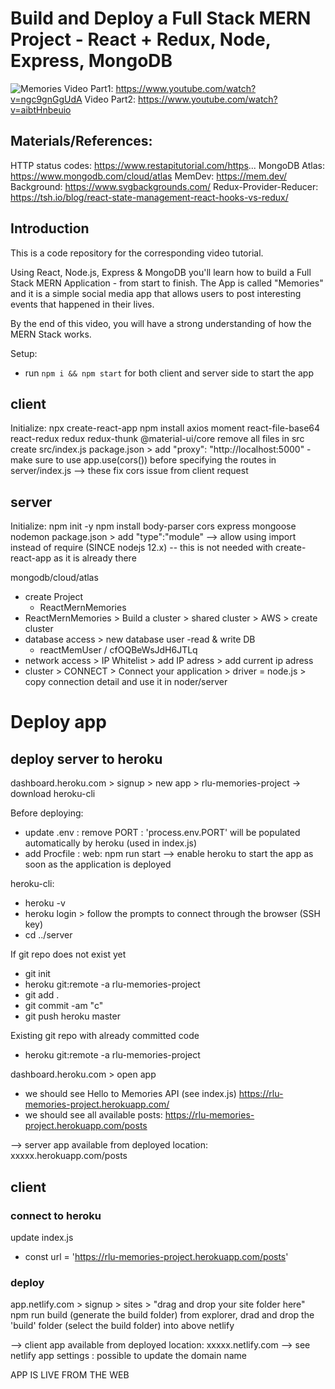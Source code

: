 # Build and Deploy a Full Stack MERN Project - React + Redux, Node, Express, MongoDB

![Memories](https://i.ibb.co/Z8Y0CJv/Screenshot-2020-10-30-at-11-10-04.png)
Video Part1: https://www.youtube.com/watch?v=ngc9gnGgUdA
Video Part2: https://www.youtube.com/watch?v=aibtHnbeuio

## Materials/References:
HTTP status codes: https://www.restapitutorial.com/https...
MongoDB Atlas: https://www.mongodb.com/cloud/atlas
MemDev: https://mem.dev/
Background: https://www.svgbackgrounds.com/
Redux-Provider-Reducer: https://tsh.io/blog/react-state-management-react-hooks-vs-redux/

## Introduction
This is a code repository for the corresponding video tutorial. 

Using React, Node.js, Express & MongoDB you'll learn how to build a Full Stack MERN Application - from start to finish. The App is called "Memories" and it is a simple social media app that allows users to post interesting events that happened in their lives.

By the end of this video, you will have a strong understanding of how the MERN Stack works.

Setup:
- run ```npm i && npm start``` for both client and server side to start the app

## client

Initialize:
npx create-react-app
npm install axios moment react-file-base64 react-redux redux redux-thunk @material-ui/core
remove all files in src
create src/index.js
package.json > add "proxy": "http://localhost:5000" - make sure to use app.use(cors()) before specifying the routes in server/index.js  --> these fix cors issue from client request

## server

Initialize:
npm init -y
npm install body-parser cors express mongoose nodemon
package.json > add "type":"module" --> allow using import instead of require  (SINCE nodejs 12.x) -- this is not needed with create-react-app as it is already there

mongodb/cloud/atlas
- create Project
  - ReactMernMemories
- ReactMernMemories > Build a cluster > shared cluster > AWS > create cluster
- database access > new database user  -read & write DB
    - reactMemUser / cfOQBeWsJdH6JTLq
- network access > IP Whitelist > add IP adress > add current ip adress
- cluster > CONNECT > Connect your application > driver = node.js > copy connection detail and use it in noder/server

# Deploy app

## deploy server to heroku

dashboard.heroku.com > signup > new app > rlu-memories-project
-> download heroku-cli

Before deploying:
- update .env : remove PORT : 'process.env.PORT' will be populated automatically by heroku (used in index.js)
- add Procfile : 
  web: npm run start
  --> enable heroku to start the app as soon as the application is deployed

heroku-cli:
- heroku -v
- heroku login > follow the prompts to connect through the browser (SSH key)
- cd ../server

If git repo does not exist yet
- git init
- heroku git:remote -a rlu-memories-project
- git add .
- git commit -am "c"
- git push heroku master

Existing git repo with already committed code
- heroku git:remote -a rlu-memories-project

dashboard.heroku.com > open app
- we should see Hello to Memories API (see index.js)
https://rlu-memories-project.herokuapp.com/
- we should see all available posts:
https://rlu-memories-project.herokuapp.com/posts


--> server app available from deployed location: xxxxx.herokuapp.com/posts

## client

### connect to heroku
update index.js
- const url = 'https://rlu-memories-project.herokuapp.com/posts'

### deploy

app.netlify.com > signup > sites > "drag and drop your site folder here"
npm run build  (generate the build folder)
from explorer, drad and drop the 'build' folder (select the build folder) into above netlify

--> client app available from deployed location: xxxxx.netlify.com 
--> see netlify app settings : possible to update the domain name

APP IS LIVE FROM THE WEB

